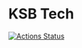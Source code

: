 # KSB Tech

[![Actions Status](https://github.com/lavendar77/ksbtech/workflows/CI/badge.svg)](https://github.com/lavendar77/ksbtech/actions)
